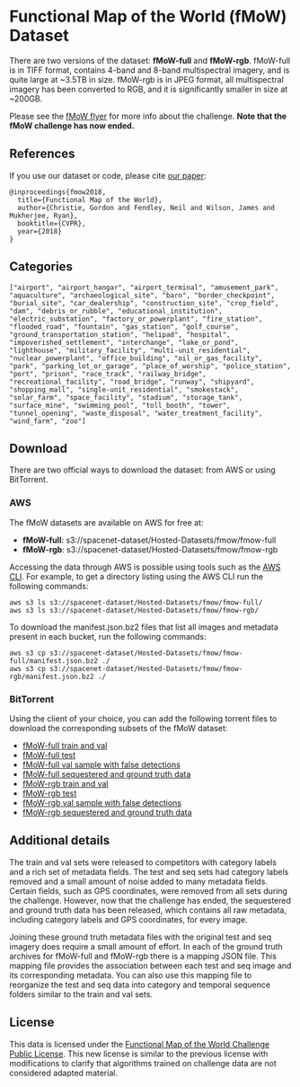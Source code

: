 # Functional Map of the World (fMoW) Dataset

There are two versions of the dataset: **fMoW-full** and **fMoW-rgb**. fMoW-full is in TIFF format, contains 4-band and 8-band multispectral imagery, and is quite large at ~3.5TB in size. fMoW-rgb is in JPEG format, all multispectral imagery has been converted to RGB, and it is significantly smaller in size at ~200GB.

Please see the [fMoW flyer](https://github.com/fMoW/dataset/raw/master/IARPA-fMoW.pdf) for more info about the challenge.
**Note that the fMoW challenge has now ended.**

## References

If you use our dataset or code, please cite [our paper](https://arxiv.org/abs/1711.07846):

```
@inproceedings{fmow2018,
  title={Functional Map of the World},
  author={Christie, Gordon and Fendley, Neil and Wilson, James and Mukherjee, Ryan},
  booktitle={CVPR},
  year={2018}
}
```

## Categories

```
["airport", "airport_hangar", "airport_terminal", "amusement_park", "aquaculture", "archaeological_site", "barn", "border_checkpoint", "burial_site", "car_dealership", "construction_site", "crop_field", "dam", "debris_or_rubble", "educational_institution", "electric_substation", "factory_or_powerplant", "fire_station", "flooded_road", "fountain", "gas_station", "golf_course", "ground_transportation_station", "helipad", "hospital", "impoverished_settlement", "interchange", "lake_or_pond", "lighthouse", "military_facility", "multi-unit_residential", "nuclear_powerplant", "office_building", "oil_or_gas_facility", "park", "parking_lot_or_garage", "place_of_worship", "police_station", "port", "prison", "race_track", "railway_bridge", "recreational_facility", "road_bridge", "runway", "shipyard", "shopping_mall", "single-unit_residential", "smokestack", "solar_farm", "space_facility", "stadium", "storage_tank", "surface_mine", "swimming_pool", "toll_booth", "tower", "tunnel_opening", "waste_disposal", "water_treatment_facility", "wind_farm", "zoo"]
```

## Download

There are two official ways to download the dataset: from AWS or using BitTorrent.

### AWS

The fMoW datasets are available on AWS for free at:

  * **fMoW-full**: s3://spacenet-dataset/Hosted-Datasets/fmow/fmow-full
  * **fMoW-rgb**: s3://spacenet-dataset/Hosted-Datasets/fmow/fmow-rgb
 
Accessing the data through AWS is possible using tools such as the [AWS CLI](https://aws.amazon.com/documentation/cli/). For example, to get a directory listing using the AWS CLI run the following commands:
```
aws s3 ls s3://spacenet-dataset/Hosted-Datasets/fmow/fmow-full/
aws s3 ls s3://spacenet-dataset/Hosted-Datasets/fmow/fmow-rgb/
```

To download the manifest.json.bz2 files that list all images and metadata present in each bucket, run the following commands:
```
aws s3 cp s3://spacenet-dataset/Hosted-Datasets/fmow/fmow-full/manifest.json.bz2 ./
aws s3 cp s3://spacenet-dataset/Hosted-Datasets/fmow/fmow-rgb/manifest.json.bz2 ./
```

### BitTorrent

Using the client of your choice, you can add the following torrent files to download the corresponding subsets of the fMoW dataset:

  * [fMoW-full train and val](https://github.com/fMoW/dataset/raw/master/fMoW-full_trainval_v1.0.0.torrent)
  * [fMoW-full test](https://github.com/fMoW/dataset/raw/master/fMoW-full_test_v1.0.0.torrent)
  * [fMoW-full val sample with false detections](https://github.com/fMoW/dataset/raw/master/fMoW-full_val_sample_v1.1.0.torrent)
  * [fMoW-full sequestered and ground truth data](https://github.com/fMoW/dataset/raw/master/fMoW-full_seqandgt_v1.2.1.torrent)
  * [fMoW-rgb train and val](https://github.com/fMoW/dataset/raw/master/fMoW-rgb_trainval_v1.0.0.torrent)
  * [fMoW-rgb test](https://github.com/fMoW/dataset/raw/master/fMoW-rgb_test_v1.0.0.torrent)
  * [fMoW-rgb val sample with false detections](https://github.com/fMoW/dataset/raw/master/fMoW-rgb_val_sample_v1.1.0.torrent)
  * [fMoW-rgb sequestered and ground truth data](https://github.com/fMoW/dataset/raw/master/fMoW-rgb_seqandgt_v1.2.1.torrent)

## Additional details

The train and val sets were released to competitors with category labels and a rich set of metadata fields. The test and seq sets had category labels removed and a small amount of noise added to many metadata fields. Certain fields, such as GPS coordinates, were removed from all sets during the challenge. However, now that the challenge has ended, the sequestered and ground truth data has been released, which contains all raw metadata, including category labels and GPS coordinates, for every image. 

Joining these ground truth metadata files with the original test and seq imagery does require a small amount of effort. In each of the ground truth archives for fMoW-full and fMoW-rgb there is a mapping JSON file. This mapping file provides the association between each test and seq image and its corresponding metadata. You can also use this mapping file to reorganize the test and seq data into category and temporal sequence folders similar to the train and val sets.
  
## License

This data is licensed under the [Functional Map of the World Challenge Public License](https://github.com/fMoW/dataset/raw/master/LICENSE). This new license is similar to the previous license with modifications to clarify that algorithms trained on challenge data are not considered adapted material.
